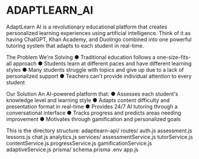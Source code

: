 # ADAPTLEARN_AI
AdaptLearn AI is a revolutionary educational platform that creates personalized learning  experiences using artificial intelligence. Think of it as having ChatGPT, Khan Academy, and  Duolingo combined into one powerful tutoring system that adapts to each student in  real-time. 

The Problem We're Solving 
● Traditional education follows a one-size-fits-all approach 
● Students learn at different paces and have different learning styles 
● Many students struggle with topics and give up due to a lack of personalized support 
● Teachers can't provide individual attention to every student 

Our Solution 
An AI-powered platform that: 
● Assesses each student's knowledge level and learning style 
● Adapts content difficulty and presentation format in real-time 
● Provides 24/7 AI tutoring through a conversational interface 
● Tracks progress and predicts areas needing improvement 
● Motivates through gamification and personalized goals

This is the directory structure:
adaptlearn-api/
  routes/
    auth.js
    assessment.js
    lessons.js
    chat.js
    analytics.js
  services/
    assessmentService.js
    tutorService.js
    contentService.js
    progressService.js
    gamificationService.js
    adaptiveService.js
  prisma/
    schema.prisma
  .env
  app.js
